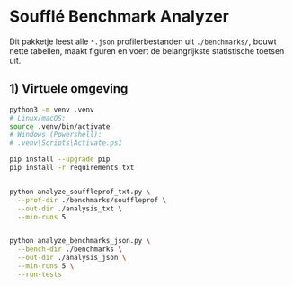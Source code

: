 # Soufflé Benchmark Analyzer

Dit pakketje leest alle `*.json` profilerbestanden uit `./benchmarks/`, bouwt
nette tabellen, maakt figuren en voert de belangrijkste statistische toetsen uit.

## 1) Virtuele omgeving

```bash
python3 -m venv .venv
# Linux/macOS:
source .venv/bin/activate
# Windows (Powershell):
# .venv\Scripts\Activate.ps1

pip install --upgrade pip
pip install -r requirements.txt


python analyze_souffleprof_txt.py \
  --prof-dir ./benchmarks/souffleprof \
  --out-dir ./analysis_txt \
  --min-runs 5


python analyze_benchmarks_json.py \
  --bench-dir ./benchmarks \
  --out-dir ./analysis_json \
  --min-runs 5 \
  --run-tests